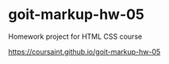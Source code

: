 # goit-markup-hw-05
Homework project for HTML CSS course

https://coursaint.github.io/goit-markup-hw-05
